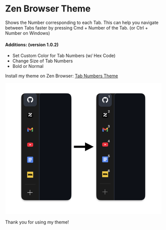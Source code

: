 # Zen Browser Theme

Shows the Number corresponding to each Tab.
This can help you navigate between Tabs faster by pressing Cmd + Number of the Tab. (or Ctrl + Number on Windows)

#### Additions: (version 1.0.2)

- Set Custom Color for Tab Numbers (w/ Hex Code)
- Change Size of Tab Numbers
- Bold or Normal

Install my theme on Zen Browser: [Tab Numbers Theme](https://zen-browser.app/mods/22c9ec3b-7c62-46ae-991f-c8fff5046829)

![Tab Numbers Theme](https://raw.githubusercontent.com/zen-browser/theme-store/main/themes/22c9ec3b-7c62-46ae-991f-c8fff5046829/image.png)

Thank you for using my theme!
